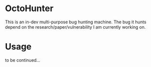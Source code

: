 # OctoHunter

This is an in-dev multi-purpose bug hunting machine. The bug it hunts depend on the research/paper/vulnerability I am currently working on.

# Usage
to be continued...